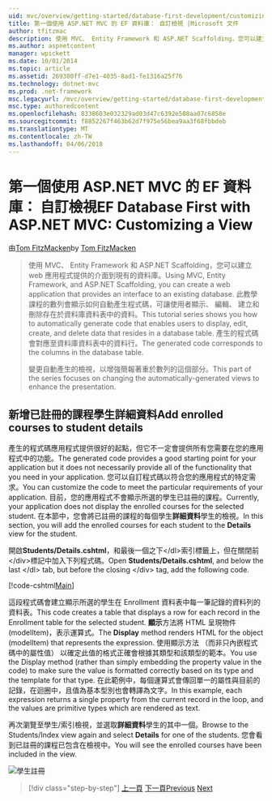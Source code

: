 ```yaml
---
uid: mvc/overview/getting-started/database-first-development/customizing-a-view
title: 第一個使用 ASP.NET MVC 的 EF 資料庫： 自訂檢視 |Microsoft 文件
author: tfitzmac
description: 使用 MVC、 Entity Framework 和 ASP.NET Scaffolding，您可以建立 web 應用程式提供的介面到現有的資料庫。 此教學課程里...
ms.author: aspnetcontent
manager: wpickett
ms.date: 10/01/2014
ms.topic: article
ms.assetid: 269380ff-d7e1-4035-8ad1-fe1316a25f76
ms.technology: dotnet-mvc
ms.prod: .net-framework
msc.legacyurl: /mvc/overview/getting-started/database-first-development/customizing-a-view
msc.type: authoredcontent
ms.openlocfilehash: 8338603e032329ad03d47c6392e508aa07c6858e
ms.sourcegitcommit: f8852267f463b62d7f975e56bea9aa3f68fbbdeb
ms.translationtype: MT
ms.contentlocale: zh-TW
ms.lasthandoff: 04/06/2018
---
```

<a name="ef-database-first-with-aspnet-mvc-customizing-a-view"></a><span data-ttu-id="b98a1-104">第一個使用 ASP.NET MVC 的 EF 資料庫： 自訂檢視</span><span class="sxs-lookup"><span data-stu-id="b98a1-104">EF Database First with ASP.NET MVC: Customizing a View</span></span>
====================
<span data-ttu-id="b98a1-105">由[Tom FitzMacken](https://github.com/tfitzmac)</span><span class="sxs-lookup"><span data-stu-id="b98a1-105">by [Tom FitzMacken](https://github.com/tfitzmac)</span></span>

> <span data-ttu-id="b98a1-106">使用 MVC、 Entity Framework 和 ASP.NET Scaffolding，您可以建立 web 應用程式提供的介面到現有的資料庫。</span><span class="sxs-lookup"><span data-stu-id="b98a1-106">Using MVC, Entity Framework, and ASP.NET Scaffolding, you can create a web application that provides an interface to an existing database.</span></span> <span data-ttu-id="b98a1-107">此教學課程的數列會顯示如何自動產生程式碼，可讓使用者顯示、 編輯、 建立和刪除存在於資料庫資料表中的資料。</span><span class="sxs-lookup"><span data-stu-id="b98a1-107">This tutorial series shows you how to automatically generate code that enables users to display, edit, create, and delete data that resides in a database table.</span></span> <span data-ttu-id="b98a1-108">產生的程式碼會對應至資料庫資料表中的資料行。</span><span class="sxs-lookup"><span data-stu-id="b98a1-108">The generated code corresponds to the columns in the database table.</span></span>
> 
> <span data-ttu-id="b98a1-109">變更自動產生的檢視，以增強簡報著重於數列的這個部分。</span><span class="sxs-lookup"><span data-stu-id="b98a1-109">This part of the series focuses on changing the automatically-generated views to enhance the presentation.</span></span>


## <a name="add-enrolled-courses-to-student-details"></a><span data-ttu-id="b98a1-110">新增已註冊的課程學生詳細資料</span><span class="sxs-lookup"><span data-stu-id="b98a1-110">Add enrolled courses to student details</span></span>

<span data-ttu-id="b98a1-111">產生的程式碼應用程式提供很好的起點，但它不一定會提供所有您需要在您的應用程式中的功能。</span><span class="sxs-lookup"><span data-stu-id="b98a1-111">The generated code provides a good starting point for your application but it does not necessarily provide all of the functionality that you need in your application.</span></span> <span data-ttu-id="b98a1-112">您可以自訂程式碼以符合您的應用程式的特定需求。</span><span class="sxs-lookup"><span data-stu-id="b98a1-112">You can customize the code to meet the particular requirements of your application.</span></span> <span data-ttu-id="b98a1-113">目前，您的應用程式不會顯示所選的學生已註冊的課程。</span><span class="sxs-lookup"><span data-stu-id="b98a1-113">Currently, your application does not display the enrolled courses for the selected student.</span></span> <span data-ttu-id="b98a1-114">在本節中，您會將已註冊的課程的每個學生**詳細資料**學生的檢視。</span><span class="sxs-lookup"><span data-stu-id="b98a1-114">In this section, you will add the enrolled courses for each student to the **Details** view for the student.</span></span>

<span data-ttu-id="b98a1-115">開啟**Students/Details.cshtml**，和最後一個之下&lt;/dl&gt;索引標籤上，但在關閉前&lt;/div&gt;標記中加入下列程式碼。</span><span class="sxs-lookup"><span data-stu-id="b98a1-115">Open **Students/Details.cshtml**, and below the last &lt;/dl&gt; tab, but before the closing &lt;/div&gt; tag, add the following code.</span></span>

[!code-cshtml[Main](customizing-a-view/samples/sample1.cshtml)]

<span data-ttu-id="b98a1-116">這段程式碼會建立顯示所選的學生在 Enrollment 資料表中每一筆記錄的資料列的資料表。</span><span class="sxs-lookup"><span data-stu-id="b98a1-116">This code creates a table that displays a row for each record in the Enrollment table for the selected student.</span></span> <span data-ttu-id="b98a1-117">**顯示**方法將 HTML 呈現物件 (modelItem)，表示運算式。</span><span class="sxs-lookup"><span data-stu-id="b98a1-117">The **Display** method renders HTML for the object (modelItem) that represents the expression.</span></span> <span data-ttu-id="b98a1-118">使用顯示方法 （而非只內嵌程式碼中的屬性值） 以確定此值的格式正確會根據其類型和該類型的範本。</span><span class="sxs-lookup"><span data-stu-id="b98a1-118">You use the Display method (rather than simply embedding the property value in the code) to make sure the value is formatted correctly based on its type and the template for that type.</span></span> <span data-ttu-id="b98a1-119">在此範例中，每個運算式會傳回單一的屬性與目前的記錄，在迴圈中，且值為基本型別也會轉譯為文字。</span><span class="sxs-lookup"><span data-stu-id="b98a1-119">In this example, each expression returns a single property from the current record in the loop, and the values are primitive types which are rendered as text.</span></span>

<span data-ttu-id="b98a1-120">再次瀏覽至學生/索引檢視，並選取**詳細資料**學生的其中一個。</span><span class="sxs-lookup"><span data-stu-id="b98a1-120">Browse to the Students/Index view again and select **Details** for one of the students.</span></span> <span data-ttu-id="b98a1-121">您會看到已註冊的課程已包含在檢視中。</span><span class="sxs-lookup"><span data-stu-id="b98a1-121">You will see the enrolled courses have been included in the view.</span></span>

![學生註冊](customizing-a-view/_static/image1.png)

> [!div class="step-by-step"]
> <span data-ttu-id="b98a1-123">[上一頁](changing-the-database.md)
> [下一頁](enhancing-data-validation.md)</span><span class="sxs-lookup"><span data-stu-id="b98a1-123">[Previous](changing-the-database.md)
[Next](enhancing-data-validation.md)</span></span>
